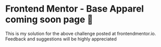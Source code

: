 # Frontend Mentor - Base Apparel coming soon page  🚀 
This is my solution for the above challenge posted at frontendmentor.io. 
Feedback and suggestions will be highly appreciated
